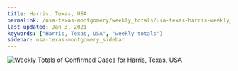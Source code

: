```yaml
---
title: Harris, Texas, USA
permalink: /usa-texas-montgomery/weekly_totals/usa-texas-harris-weekly_totals.html
last_updated: Jan 3, 2021
keywords: ["Harris, Texas, USA", "weekly totals"]
sidebar: usa-texas-montgomery_sidebar
---
```


![Weekly Totals of Confirmed Cases for Harris, Texas, USA](/covid_tracker/images/graphs/usa-texas-harris-weekly_totals_graph.png)
